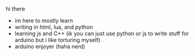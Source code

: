 hi there
- im here to mostly learn
- writing in html, lua, and python
- learning js and C++ (ik you can just use python or js to write stuff for arduino but i like torturing myself)
- arduino enjoyer (haha nerd)
<!---
signedwintercards/signedwintercards is a ✨ special ✨ repository because its `README.md` (this file) appears on your GitHub profile.
You can click the Preview link to take a look at your changes.
--->

